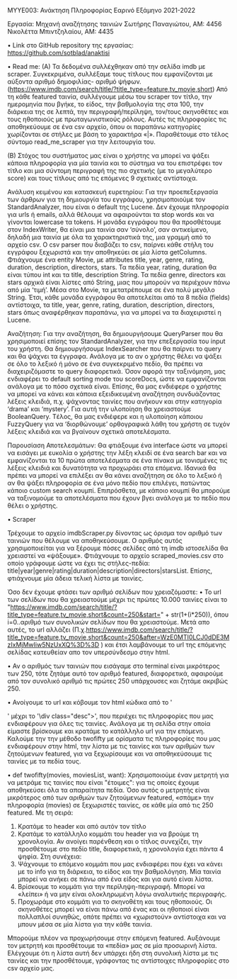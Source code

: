 ΜΥΥΕ003: Ανάκτηση Πληροφορίας
Εαρινό Εξάμηνο 2021-2022

Εργασία: Μηχανή αναζήτησης ταινιών
Σωτήρης Παναγιώτου, ΑΜ: 4456
Νικολέττα Μπιντζηλαίου, ΑΜ: 4435

•	Link στο GitHub repository της εργασίας:
https://github.com/sotblad/anaktisi

•	Read me: 
(A)
Τα δεδομένα συλλέχθηκαν από την σελίδα imdb με scraper. Συγκεκριμένα, συλλέξαμε τους τίτλους που εμφανίζονται με αύξοντα αριθμό δημοφιλίας- αριθμό ψήφων. 
(https://www.imdb.com/search/title/?title_type=feature,tv_movie,short)
Από τη κάθε featured ταινία, συλλέγουμε μέσω του scraper τον τίτλο, την ημερομηνία που βγήκε, το είδος, την βαθμολογία της στα 100, την διάρκεια της σε λεπτά, την περιγραφή/περίληψη, τον/τους σκηνοθέτες και τους ηθοποιούς με πρωταγωνιστικούς ρόλους. Αυτές τις πληροφορίες τις αποθηκεύουμε σε ένα csv αρχείο, όπου οι παραπάνω κατηγορίες χωρίζονται σε στήλες με βάση το χαρακτήρα «|».
Παραθέτουμε στο τέλος σύντομο read_me_scraper για την λειτουργία του.

(Β) 
Στόχος του συστήματος μας είναι ο χρήστης να μπορεί να ψάξει κάποια πληροφορία για μία ταινία και το σύστημα να του επιστρέφει τον τίτλο και μια σύντομη περιγραφή της πιο σχετικής (με το μεγαλύτερο score) και τους τίτλους από τις επόμενες 9 σχετικές αντίστοιχα.

Ανάλυση κειμένου και κατασκευή ευρετηρίου: Για την προεπεξεργασία των άρθρων για τη δημιουργία του εγγράφου, χρησιμοποιούμε τον StandardAnalyzer, που είναι ο default της Lucene. Δεν έχουμε πληροφορία για urls ή emails, αλλά θέλουμε να αφαιρούνται τα stop words και να γίνονται lowercase τα tokens. 
Η μονάδα εγγράφου που θα προσθέτουμε στον IndexWriter, θα είναι μια ταινία σαν ‘σύνολο’, σαν αντικείμενο, δηλαδή μια ταινία με όλα τα χαρακτηριστικά της, μια γραμμή από το αρχείο csv. Ο csv parser που διαβάζει το csv, παίρνει κάθε στήλη του εγγράφου ξεχωριστά και την αποθηκεύει σε μία λίστα getColumns. Φτιάχνουμε ένα entity Movie, με  attributes title, year, genre, rating, duration, description, directors, stars. Τα πεδία year, rating, duration θα είναι τύπου int και τα title, description String. Τα πεδία genre, directors και stars αρχικά είναι λίστες από String, μιας που μπορούν να περιέχουν πάνω από μία ‘τιμή’. Μέσα στο Movie, τα μετατρέπουμε σε ένα πολύ μεγάλο String. Έτσι, κάθε μονάδα εγγράφου θα αποτελείται από τα 8 πεδία (fields) αντίστοιχα, τα  title, year, genre, rating, duration, description, directors, stars όπως αναφέρθηκαν παραπάνω, για να μπορεί να τα διαχειριστεί η Lucene.

Αναζήτηση: Για την αναζήτηση, θα δημιουργήσουμε QueryParser που θα χρησιμοποιεί επίσης τον StandardAnalyzer, για την επεξεργασία του input του χρήστη. Θα δημιουργήσουμε IndexSearcher που θα παίρνει το query και θα ψάχνει τα έγγραφα. Ανάλογα με το αν ο χρήστης θέλει να ψάξει σε όλο το λεξικό ή μόνο σε ένα συγκεκριμένο πεδίο, θα πρέπει να διαχειριζόμαστε το query διαφορετικά.
Όσον αφορά την ταξινόμηση, μας ενδιαφέρει το default sorting mode του scoreDocs, ώστε να εμφανίζονται ανάλογα με το πόσο σχετικά είναι.
Επίσης, θα μας ενδιέφερε ο χρήστης να μπορεί να κάνει και κάποια εξειδικευμένη αναζήτηση συνδυάζοντας λέξεις κλειδιά, π.χ. ψάχνοντας ταινίες που ανήκουν και στην κατηγορία ‘drama’ και ‘mystery’. Για αυτή την υλοποίηση θα χρειαστούμε BooleanQuery.
Tέλος, θα μας ενδιέφερε και η υλοποίηση κάποιου FuzzyQuery για να ‘διορθώνουμε’ ορθογραφικά λάθη του χρήστη σε τυχόν λέξεις κλειδιά και να βγαίνουν σχετικά αποτελέσματα. 

Παρουσίαση Αποτελεσμάτων: Θα φτιάξουμε ένα interface ώστε να μπορεί να εισάγει με ευκολία ο χρήστης την λέξη κλειδί σε ένα search bar και να εμφανίζονται τα 10 πρώτα αποτελέσματα σε ένα πίνακα με τονισμένες τις λέξεις κλειδιά και δυνατότητα να προχωράει στα επόμενα. Ιδανικά θα πρέπει να μπορεί να επιλέξει αν θα κάνει αναζήτηση σε όλο το λεξικό ή αν θα ψάξει πληροφορία σε ένα μόνο πεδίο που επιλέγει, πατώντας κάποιο custom search κουμπί. Επιπρόσθετα, με κάποιο κουμπί θα μπορούμε να ταξινομούμε τα αποτελέσματα που έχουν βγει ανάλογα με το πεδίο που θέλει ο χρήστης.

•	Scraper

Τρέχουμε το αρχείο imdbScraper.py δίνοντας ως όρισμα τον αριθμό των ταινιών που θέλουμε να αποθηκεύσουμε. Ο αριθμός αυτός χρησιμοποιείται για να ξέρουμε πόσες σελίδες από τη imdb ιστοσελίδα θα χρειαστεί να «ψάξουμε». Φτιάχνουμε το αρχείο scraped_movies.csv στο οποίο γράφουμε ώστε να έχει τις στήλες-πεδία: title|year|genre|rating|duration|description|directors|starsList. Επίσης, φτιάχνουμε μία άδεια τελική λίστα με ταινίες.

Όσο δεν έχουμε φτάσει των αριθμό σελίδων που χρειαζόμαστε:
• Το url των σελίδων που θα χρειαστούμε μέχρι τις πρώτες 10.000 ταινίες είναι το "https://www.imdb.com/search/title/?title_type=feature,tv_movie,short&count=250&start=" + str(1+(i*250)), όπου i=0..αριθμό των συνολικών σελίδων που θα χρειαστούμε. Μετά απο αυτές, το url αλλάζει (Π.χ.https://www.imdb.com/search/title/?title_type=feature,tv_movie,short&count=250&after=WzE0MTI0LCJ0dDE3MzIxMjMwIiw5NzUxXQ%3D%3D ) και έτσι λαμβάνουμε το url της επόμενης σελίδας κατευθείαν απο τον υπερσύνδεσμο στην html.

• Αν ο αριθμός των ταινιών που εισάγαμε στο terminal είναι μικρότερος των 250, τότε ζητάμε αυτό τον αριθμό featured, διαφορετικά, αφαιρούμε από τον συνολικό αριθμό τις πρώτες 250 υπάρχουσες και ζητάμε ακριβώς 250.

• Ανοίγουμε το url και κόβουμε τον html κώδικα από το '<div class="lister-list">' μέχρι το '\div class="desc">', που περιέχει τις πληροφορίες που μας ενδιαφέρουν για όλες τις ταινίες. Ανάλογα με τη σελίδα στην οποία είμαστε βρίσκουμε και κρατάμε το κατάλληλο url για την επόμενη. Καλούμε την την μέθοδο twofifty με ορίσματα τις πληροφορίες που μας ενδιαφέρουν στην html, την λίστα με τις ταινίες και των αριθμών των ζητούμενων featured, για να ξεχωρίσουμε και να αποθηκεύσουμε τις ταινίες με τα πεδία τους.

• def twofifty(movies, moviesList, want):
Χρησιμοποιούμε έναν μετρητή για να μετράμε τις ταινίες που είναι "έτοιμες": για τις οποίες έχουμε αποθηκεύσει όλα τα απαραίτητα πεδία. Όσο αυτός ο μετρητής είναι μικρότερος από των αριθμών των ζητούμενων featured, «σπάμε» την πληροφορία (movies) σε ξεχωριστές ταινίες, σε κάθε μία από τις 250 featured. Με τη σειρά:
1.	Κρατάμε το header και από αυτόν τον τίτλο
2.	Κρατάμε το κατάλληλο κομμάτι του header για να βρούμε τη χρονολογία. Αν ανοίγει παρένθεση και ο τίτλος συνεχίζει, την προσθέτουμε στο πεδίο title, διαφορετικά, η χρονολογία έχει πάντα 4 ψηφία.
Στη συνέχεια:
1.	Ψάχνουμε το επόμενο κομμάτι που μας ενδιαφέρει που έχει να κάνει με το info για τη διάρκεια, το είδος και την βαθμολόγηση. Μία ταινία μπορεί να ανήκει σε πάνω από ένα είδος και για αυτό είναι λίστα.
2.	Βρίσκουμε το κομμάτι για την περίληψη-περιγραφή. Μπορεί να «λείπει» ή να μην είναι ολοκληρωμένη λόγω αναλυτικής περιγραφής.
3.	Προχωράμε στο κομμάτι για το σκηνοθέτη και τους ηθοποιούς. Οι σκηνοθέτες μπορεί να είναι πάνω από ένας και οι ηθοποιοί είναι πολλαπλοί συνηθώς, οπότε πρέπει να «χωριστούν» αντίστοιχα και να μπουν μέσα σε μία λίστα για την κάθε ταινία.

Μπορούμε πλέον να προχωρήσουμε στην επόμενη featured. Αυξάνουμε τον μετρητή και προσθέτουμε τα «πεδία» μας σε μία προσωρινή λίστα. Ελέγχουμε ότι η λίστα αυτή δεν υπάρχει ήδη στη συνολική λίστα με τις ταινίες και την προσθέτουμε, γράφοντας τις αντίστοιχες πληροφορίες στο csv αρχείο μας.
